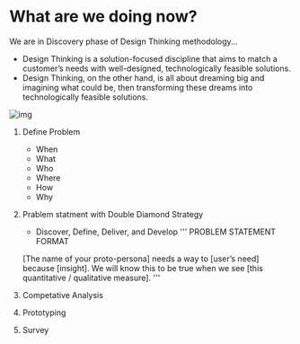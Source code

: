 # What are we doing now?

We are in Discovery phase of Design Thinking methodology...     
- Design Thinking is a solution-focused discipline that aims to match a customer’s needs with well-designed, technologically feasible solutions.
- Design Thinking, on the other hand, is all about dreaming big and imagining what could be, then transforming these dreams into technologically feasible solutions.



![img](https://github.com/AiForAgriculture/aiforagriculture.github.io/raw/master/assets/img/design_thinking_process.jpg)

1. Define Problem
    - When 
    - What 
    - Who
    - Where 
    - How 
    - Why

1. Prablem statment with Double Diamond Strategy
    -  Discover, Define, Deliver, and Develop
    '''
    PROBLEM STATEMENT FORMAT

    [The name of your proto-persona]
    needs a way to [user’s need]
    because [insight].
    We will know this to be true when we see [this quantitative / qualitative measure].
    '''

1. Competative Analysis

1. Prototyping

1. Survey 


